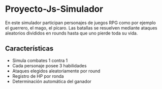 # Proyecto-Js-Simulador

En este simulador participan personajes de juegos RPG como por ejemplo el guerrero, el mago, el pícaro.
Las batallas se resuelven mediante ataques aleatorios divididos en rounds hasta que uno pierde toda su vida.

## Características
- Simula combates 1 contra 1
- Cada personaje posee 3 habilidades
- Ataques elegidos aleatoriamente por round
- Registro de HP por ronda
- Determinación automática del ganador